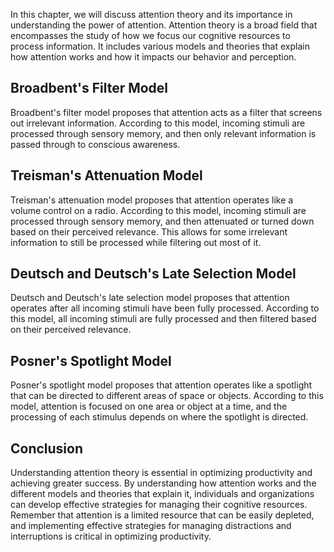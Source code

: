 
In this chapter, we will discuss attention theory and its importance in understanding the power of attention. Attention theory is a broad field that encompasses the study of how we focus our cognitive resources to process information. It includes various models and theories that explain how attention works and how it impacts our behavior and perception.

Broadbent's Filter Model
------------------------

Broadbent's filter model proposes that attention acts as a filter that screens out irrelevant information. According to this model, incoming stimuli are processed through sensory memory, and then only relevant information is passed through to conscious awareness.

Treisman's Attenuation Model
----------------------------

Treisman's attenuation model proposes that attention operates like a volume control on a radio. According to this model, incoming stimuli are processed through sensory memory, and then attenuated or turned down based on their perceived relevance. This allows for some irrelevant information to still be processed while filtering out most of it.

Deutsch and Deutsch's Late Selection Model
------------------------------------------

Deutsch and Deutsch's late selection model proposes that attention operates after all incoming stimuli have been fully processed. According to this model, all incoming stimuli are fully processed and then filtered based on their perceived relevance.

Posner's Spotlight Model
------------------------

Posner's spotlight model proposes that attention operates like a spotlight that can be directed to different areas of space or objects. According to this model, attention is focused on one area or object at a time, and the processing of each stimulus depends on where the spotlight is directed.

Conclusion
----------

Understanding attention theory is essential in optimizing productivity and achieving greater success. By understanding how attention works and the different models and theories that explain it, individuals and organizations can develop effective strategies for managing their cognitive resources. Remember that attention is a limited resource that can be easily depleted, and implementing effective strategies for managing distractions and interruptions is critical in optimizing productivity.
